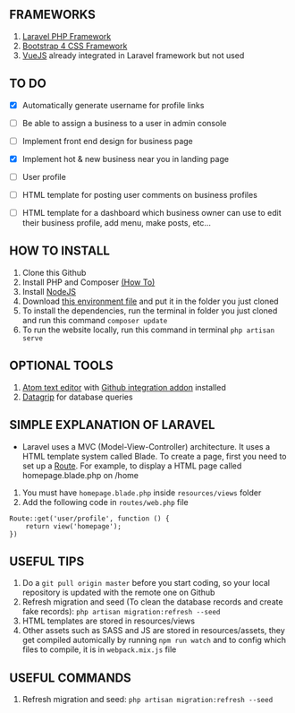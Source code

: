 ## FRAMEWORKS
1. [Laravel PHP Framework](https://laravel.com/docs/5.7)
2. [Bootstrap 4 CSS Framework](https://getbootstrap.com/docs/4.3/getting-started/introduction/)
3. [VueJS](https://vuejs.org/) already integrated in Laravel framework but not used

## TO DO
- [X] Automatically generate username for profile links
- [ ] Be able to assign a business to a user in admin console
- [ ] Implement front end design for business page
- [X] Implement hot & new business near you in landing page
- [ ] User profile
- [ ] HTML template for posting user comments on business profiles
- [ ] HTML template for a dashboard which business owner can use to edit their business profile, add menu, make posts, etc...


## HOW TO INSTALL
1. Clone this Github
2. Install PHP and Composer [(How To)](https://www.jeffgeerling.com/blog/2018/installing-php-7-and-composer-on-windows-10)
3. Install [NodeJS](https://nodejs.org/en/)
4. Download [this environment file](https://drive.google.com/open?id=1yfppt_JXePYrMWGLZAEZGIzbi_8nv_SY) and put it in the folder you just cloned
5. To install the dependencies, run the terminal in folder you just cloned and run this command `composer update`
6. To run the website locally, run this command in terminal `php artisan serve`


## OPTIONAL TOOLS
1. [Atom text editor](https://atom.io/) with [Github integration addon](https://atom.io/packages/github) installed
2. [Datagrip](https://www.jetbrains.com/datagrip/) for database queries

## SIMPLE EXPLANATION OF LARAVEL
- Laravel uses a MVC (Model-View-Controller) architecture. It uses a HTML template system called Blade. To create a page, first you need to set up a [Route](https://laravel.com/docs/5.8/routing). For example, to display a HTML page called homepage.blade.php on /home
1. You must have `homepage.blade.php` inside `resources/views` folder
2. Add the following code in `routes/web.php` file
```
Route::get('user/profile', function () {
    return view('homepage');
})
```


## USEFUL TIPS
1. Do a `git pull origin master` before you start coding, so your local repository is updated with the remote one on Github
2. Refresh migration and seed (To clean the database records and create fake records): `php artisan migration:refresh --seed`  
3. HTML templates are stored in resources/views
4. Other assets such as SASS and JS are stored in resources/assets, they get compiled automically by running `npm run watch` and to config which files to compile, it is in `webpack.mix.js` file

## USEFUL COMMANDS
1. Refresh migration and seed: `php artisan migration:refresh --seed`  
